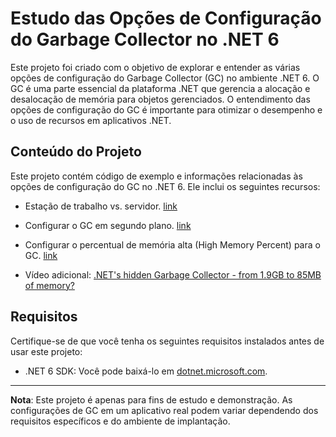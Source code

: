 # Estudo das Opções de Configuração do Garbage Collector no .NET 6

Este projeto foi criado com o objetivo de explorar e entender as várias opções de configuração do Garbage Collector (GC) no ambiente .NET 6. O GC é uma parte essencial da plataforma .NET que gerencia a alocação e desalocação de memória para objetos gerenciados. O entendimento das opções de configuração do GC é importante para otimizar o desempenho e o uso de recursos em aplicativos .NET.

## Conteúdo do Projeto

Este projeto contém código de exemplo e informações relacionadas às opções de configuração do GC no .NET 6. Ele inclui os seguintes recursos:

- Estação de trabalho vs. servidor. [link](https://learn.microsoft.com/pt-br/dotnet/core/runtime-config/garbage-collector#workstation-vs-server)

- Configurar o GC em segundo plano. [link](https://learn.microsoft.com/pt-br/dotnet/core/runtime-config/garbage-collector#background-gc)

- Configurar o percentual de memória alta (High Memory Percent) para o GC. [link](https://learn.microsoft.com/pt-br/dotnet/core/runtime-config/garbage-collector#high-memory-percent)

- Vídeo adicional: [.NET's hidden Garbage Collector - from 1.9GB to 85MB of memory?](https://www.youtube.com/watch?v=y7FTxAqExyU)



## Requisitos

Certifique-se de que você tenha os seguintes requisitos instalados antes de usar este projeto:

- .NET 6 SDK: Você pode baixá-lo em [dotnet.microsoft.com](https://dotnet.microsoft.com/download/dotnet/6.0).



---

**Nota**: Este projeto é apenas para fins de estudo e demonstração. As configurações de GC em um aplicativo real podem variar dependendo dos requisitos específicos e do ambiente de implantação.

